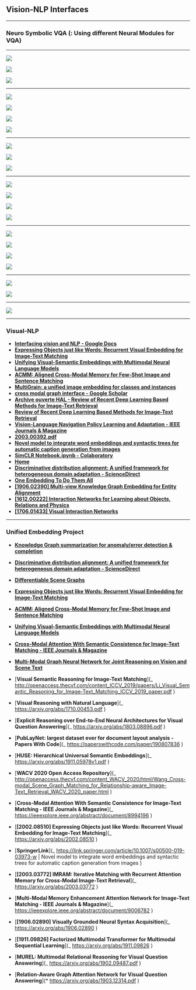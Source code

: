 ## Vision-NLP Interfaces

---

### Neuro Symbolic VQA (: Using different Neural Modules for VQA)

---

![](images/2020-07-24-01-01-03.png)

![](images/2020-07-24-01-01-21.png)

![](images/2020-07-24-01-01-39.png)

---

![](images/2020-07-24-01-01-59.png)

![](images/2020-07-24-01-02-13.png)

![](images/2020-07-24-01-02-27.png)

![](images/2020-07-24-01-02-50.png)

---

![](images/2020-07-24-01-02-59.png)

![](images/2020-07-24-01-04-26.png)

![](images/2020-07-24-01-04-46.png)

---

![](images/2020-07-24-01-05-03.png)

![](images/2020-07-24-01-05-22.png)

![](images/2020-07-24-01-06-46.png)

![](images/2020-07-24-01-07-02.png)

---

![](images/2020-07-24-01-07-48.png)

![](images/2020-07-24-01-08-05.png)

![](images/2020-07-24-01-08-23.png)

![](images/2020-07-24-01-08-45.png)

---

![](images/2020-07-24-01-08-56.png)

![](images/2020-07-24-01-09-10.png)

---

![](images/2020-07-24-01-09-32.png)

---

### Visual-NLP

- [**Interfacing vision and NLP - Google Docs**](https://docs.google.com/document/d/1MfQG6LdutZdOhELpfQSkMuxVMxsEUYtSQ7nS5WToyCU/edit?ts=5e7ca588)
- [**Expressing Objects just like Words: Recurrent Visual Embedding for Image-Text Matching**](https://arxiv.org/abs/2002.08510.pdf)
- [**Unifying Visual-Semantic Embeddings with Multimodal Neural Language Models**](https://arxiv.org/abs/1411.2539.pdf)
- [**ACMM: Aligned Cross-Modal Memory for Few-Shot Image and Sentence Matching**](http://openaccess.thecvf.com/content_ICCV_2019/papers/Huang_ACMM_Aligned_Cross-Modal_Memory_for_Few-Shot_Image_and_Sentence_Matching_ICCV_2019_paper.pdf)
- [**MultiGrain: a unified image embedding for classes and instances**](https://arxiv.org/abs/1902.05509.pdf)
- [**cross modal graph interface - Google Scholar**](https://scholar.google.com/scholar?start=20&q=cross+modal+graph+interface&hl=en&as_sdt=0,5&as_ylo=2020)
- [**Archive ouverte HAL - Review of Recent Deep Learning Based Methods for Image-Text Retrieval**](https://hal.archives-ouvertes.fr/hal-02480975/)
- [**Review of Recent Deep Learning Based Methods for Image-Text Retrieval**](https://hal.archives-ouvertes.fr/hal-02480975/document)
- [**Vision-Language Navigation Policy Learning and Adaptation - IEEE Journals & Magazine**](https://ieeexplore.ieee.org/abstract/document/8986691)
- [**2003.00392.pdf**](https://arxiv.org/abs/2003.00392.pdf)
- [**Novel model to integrate word embeddings and syntactic trees for automatic caption generation from images**](https://link.springer.com/content/pdf/10.1007/s00500-019-03973-w.pdf)
- [**SimCLR Notebook.ipynb - Colaboratory**](https://colab.research.google.com/drive/1ObAYvVKQjMG5nd2wIno7j2y_X91E9IrX#scrollTo=u067AY93zh-k&forceEdit=true&sandboxMode=true)
- [**Home**](http://localhost:8889/tree#notebooks)
- [**Discriminative distribution alignment: A unified framework for heterogeneous domain adaptation - ScienceDirect**](https://www.sciencedirect.com/science/article/abs/pii/S0031320319304650)
- [**One Embedding To Do Them All**](https://arxiv.org/abs/1906.12120.pdf)
- [**[1906.02390] Multi-view Knowledge Graph Embedding for Entity Alignment**](https://arxiv.org/abs/1906.02390)
- [**[1612.00222] Interaction Networks for Learning about Objects, Relations and Physics**](https://arxiv.org/abs/1612.00222)
- [**[1706.01433] Visual Interaction Networks**](https://arxiv.org/abs/1706.01433)

---

### Unified Embedding Project

- [**Knowledge Graph summarization for anomaly/error detection & completion**](https://github.com/GemsLab/KGist)
- [**Discriminative distribution alignment: A unified framework for heterogeneous domain adaptation - ScienceDirect**](https://www.sciencedirect.com/science/article/abs/pii/S0031320319304650)
- [**Differentiable Scene Graphs**](http://openaccess.thecvf.com/content_WACV_2020/papers/Raboh_Differentiable_Scene_Graphs_WACV_2020_paper.pdf)
- [**Expressing Objects just like Words: Recurrent Visual Embedding for Image-Text Matching**](https://arxiv.org/abs/2002.08510.pdf)
- [**ACMM: Aligned Cross-Modal Memory for Few-Shot Image and Sentence Matching**](http://openaccess.thecvf.com/content_ICCV_2019/papers/Huang_ACMM_Aligned_Cross-Modal_Memory_for_Few-Shot_Image_and_Sentence_Matching_ICCV_2019_paper.pdf)
- [**Unifying Visual-Semantic Embeddings with Multimodal Neural Language Models**](https://arxiv.org/abs/1411.2539.pdf)
- [**Cross-Modal Attention With Semantic Consistence for Image-Text Matching - IEEE Journals & Magazine**](https://ieeexplore.ieee.org/abstract/document/8994196)
- [**Multi-Modal Graph Neural Network for Joint Reasoning on Vision and Scene Text**](https://arxiv.org/abs/2003.13962.pdf)

- [**Visual Semantic Reasoning for Image-Text Matching**](\_ http://openaccess.thecvf.com/content_ICCV_2019/papers/Li_Visual_Semantic_Reasoning_for_Image-Text_Matching_ICCV_2019_paper.pdf )
- [**Visual Reasoning with Natural Language**](\_ https://arxiv.org/abs/1710.00453.pdf )
- [**Explicit Reasoning over End-to-End Neural Architectures for Visual Question Answering**](\_ https://arxiv.org/abs/1803.08896.pdf )
- [**PubLayNet: largest dataset ever for document layout analysis - Papers With Code**](\_ https://paperswithcode.com/paper/190807836 )
- [**HUSE: Hierarchical Universal Semantic Embeddings**](\_ https://arxiv.org/abs/1911.05978v1.pdf )
- [**WACV 2020 Open Access Repository**](\_ http://openaccess.thecvf.com/content_WACV_2020/html/Wang_Cross-modal_Scene_Graph_Matching_for_Relationship-aware_Image-Text_Retrieval_WACV_2020_paper.html )
- [**Cross-Modal Attention With Semantic Consistence for Image-Text Matching - IEEE Journals & Magazine**](\_ https://ieeexplore.ieee.org/abstract/document/8994196 )
- [**[2002.08510] Expressing Objects just like Words: Recurrent Visual Embedding for Image-Text Matching**](\_ https://arxiv.org/abs/2002.08510 )
- [**SpringerLink**](\_ https://link.springer.com/article/10.1007/s00500-019-03973-w | Novel model to integrate word embeddings and syntactic trees for automatic caption generation from images )
- [**[2003.03772] IMRAM: Iterative Matching with Recurrent Attention Memory for Cross-Modal Image-Text Retrieval**](\_ https://arxiv.org/abs/2003.03772 )
- [**Multi-Modal Memory Enhancement Attention Network for Image-Text Matching - IEEE Journals & Magazine**](\_ https://ieeexplore.ieee.org/abstract/document/9006782 )
- [**[1906.02890] Visually Grounded Neural Syntax Acquisition**](\_ https://arxiv.org/abs/1906.02890 )
- [**[1911.09826] Factorized Multimodal Transformer for Multimodal Sequential Learning**](\_ https://arxiv.org/abs/1911.09826 )
- [**MUREL: Multimodal Relational Reasoning for Visual Question Answering**](\_ https://arxiv.org/abs/1902.09487.pdf )
- [**Relation-Aware Graph Attention Network for Visual Question Answering**](\* https://arxiv.org/abs/1903.12314.pdf )
